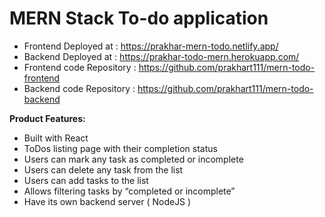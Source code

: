 # MERN Stack To-do application

- Frontend Deployed at : https://prakhar-mern-todo.netlify.app/
- Backend Deployed at : https://prakhar-todo-mern.herokuapp.com/
- Frontend code Repository : https://github.com/prakhart111/mern-todo-frontend
- Backend code Repository : https://github.com/prakhart111/mern-todo-backend


**Product Features:**

- Built with React
- ToDos listing page with their completion status
- Users can mark any task as completed or incomplete
- Users can delete any task from the list
- Users can add tasks to the list
- Allows filtering tasks by “completed or incomplete”
- Have its own backend server ( NodeJS )
